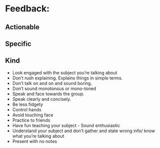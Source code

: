 # Feedback:

## Actionable
## Specific
## Kind

- Look engaged with the subject you’re talking about
- Don’t rush explaining. Explains things in simple terms.
- Don’t talk on and on and sound boring.
- Don’t sound monotonous or mono-toned
- Speak and face towards the group.
- Speak clearly and concisely.
- Be less fidgety
- Control hands
- Avoid touching face
- Practice to friends
- Have fun teaching your subject - Sound enthusiastic
- Understand your subject and don’t gather and state wrong info/ know what you’re talking about
- Present with no notes
